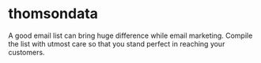 # thomsondata
A good email list can bring huge difference while email marketing. Compile the list with utmost care so that you stand perfect in reaching your customers.
